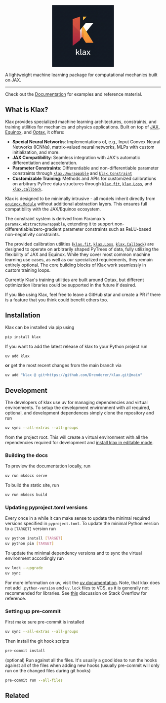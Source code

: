 <div align="center">
<img src="docs/assets/logo.png" alt="logo" width="200">
</div>

A lightweight machine learning package for computational mechanics built on JAX.

---

Check out the [Documentation](https://drenderer.github.io/klax/) for examples and reference material.

## What is Klax?

Klax provides specialized machine learning architectures, constraints, and training utilities for mechanics and physics applications. Built on top of [JAX](https://docs.jax.dev/en/latest/), [Equinox](https://docs.kidger.site/equinox/), and [Optax](https://optax.readthedocs.io/en/latest/), it offers:

- **Special Neural Networks**: Implementations of, e.g.,  Input Convex Neural Networks (ICNNs), matrix-valued neural networks, MLPs with custom initialization, and more.
- **JAX Compatibility**: Seamless integration with JAX's automatic differentiation and acceleration.
- **Parameter Constraints**: Differentiable and non-differentiable parameter constraints through [`klax.Unwrappable`](https://drenderer.github.io/klax/api/wrappers/#klax.Unwrappable) and [`klax.Constraint`](https://drenderer.github.io/klax/api/wrappers/#klax.Constraint)
- **Customizable Training**: Methods and APIs for customized calibrations on arbitrary PyTree data structures through [`klax.fit`](https://drenderer.github.io/klax/api/training/#klax.fit), [`klax.Loss`](https://drenderer.github.io/klax/api/losses/#klax.Loss), and [`klax.Callback`](https://drenderer.github.io/klax/api/callbacks/#klax.Callback).

Klax is designed to be minimally intrusive - all models inherit directly from [`equinox.Module`](https://docs.kidger.site/equinox/api/module/module/#equinox.Module) without additional abstraction layers. This ensures full compatibility with the JAX/Equinox ecosystem.

The constraint system is derived from Paramax's [`paramax.AbstractUnwrappable`](https://danielward27.github.io/paramax/api/wrappers.html#paramax.wrappers.AbstractUnwrappable), extending it to support non-differentiable/zero-gradient parameter constraints such as ReLU-based non-negativity constraints.

The provided calibration utilities ([`klax.fit`](https://drenderer.github.io/klax/api/training/#klax.fit), [`klax.Loss`](https://drenderer.github.io/klax/api/losses/#klax.Loss), [`klax.Callback`](https://drenderer.github.io/klax/api/callbacks/#klax.Callback)) are designed to operate on arbitrarily shaped PyTrees of data, fully utilizing the flexibility of JAX and Equinox. While they cover most common machine learning use cases, as well as our specialized requirements, they remain entirely optional. The core building blocks of Klax work seamlessly in custom training loops.

Currently Klax's training utilities are built around Optax, but different optimization libraries could be supported in the future if desired.

If you like using Klax, feel free to leave a GitHub star and create a PR if there is a feature that you think could benefit others too.

## Installation

Klax can be installed via pip using

```bash
pip install klax
```

If you want to add the latest release of klax to your Python project run

```bash
uv add klax
```

**or** get the most recent changes from the main branch via

```bash
uv add "klax @ git+https://github.com/Drenderer/klax.git@main"
```


## Development

The developers of klax use uv for managing dependencies and virtual environments. To setup the development environment with all required, optional, and development dependences simply clone the repository and run 

```bash
uv sync --all-extras --all-groups
```

from the project root. This will create a virtual environment with all the rependencies required for development and [install klax in editable mode](https://docs.astral.sh/uv/concepts/projects/config/#editable-mode).

### Building the docs

To preview the documentation locally, run

```bash
uv run mkdocs serve
```

To build the static site, run

```bash
uv run mkdocs build
```

### Updating pyproject.toml versions

Every once in a while it can make sense to update the minimal required versions specified in `pyproject.toml`. To update the minimal Python version to a `[TARGET]` version run

```bash
uv python install [TARGET]
uv python pin [TARGET]
```

To update the minimal dependency versions and to sync the virtual environment accordingly run

```bash
uv lock --upgrade
uv sync
```

For more information on uv, visit the [uv documentation](https://docs.astral.sh/uv/). Note, that klax does not add `.python-version` and `uv.lock` files to VCS, as it is generally not recommended for libraries. See [this](https://stackoverflow.com/questions/61037557/should-i-commit-lock-file-changes-separately-what-should-i-write-for-the-commi) discussion on Stack Overflow for reference.


### Setting up pre-commit

First make sure pre-commit is installed
```bash
uv sync --all-extras --all-groups
```

Then install the git hook scripts
```bash
pre-commit install
```

(optional) Run against all the files. It's usually a good idea to run the hooks against all of the files when adding new hooks (usually pre-commit will only run on the changed files during git hooks)
```bash
pre-commit run --all-files
```

## Related
